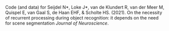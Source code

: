 
Code (and data) for Seijdel N*, Loke J*, van de Klundert R, van der Meer M, Quispel E, van Gaal S, de Haan EHF, & Scholte HS. (2021). On the necessity of recurrent processing during object recognition: it depends on the need for scene segmentation *Journal of Neuroscience*.  
